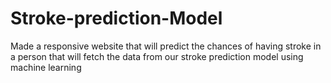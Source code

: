 # Stroke-prediction-Model
Made a responsive website that will predict the chances of having stroke in a person that will fetch the data from our stroke prediction model using machine learning
